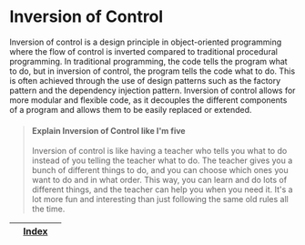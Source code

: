 # Inversion of Control

Inversion of control is a design principle in object-oriented programming where the flow of control is inverted compared to traditional procedural programming. In traditional programming, the code tells the program what to do, but in inversion of control, the program tells the code what to do. This is often achieved through the use of design patterns such as the factory pattern and the dependency injection pattern. Inversion of control allows for more modular and flexible code, as it decouples the different components of a program and allows them to be easily replaced or extended.

> #### Explain Inversion of Control like I'm five
>
> Inversion of control is like having a teacher who tells you what to do instead of you telling the teacher what to do. The teacher gives you a bunch of different things to do, and you can choose which ones you want to do and in what order. This way, you can learn and do lots of different things, and the teacher can help you when you need it. It's a lot more fun and interesting than just following the same old rules all the time.

|   | [Index](../) |   |
| - | ------------ | - |
